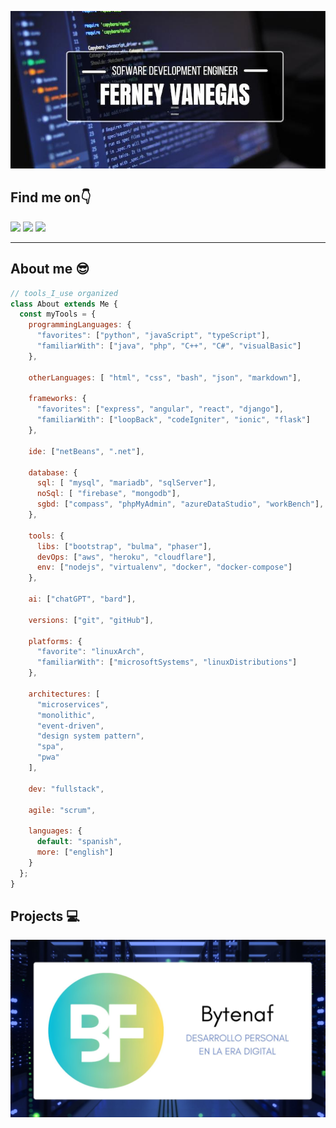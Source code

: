 ![Hi There](/images/intro.jpg "Hi There")


## Find me on👇


[<img src="https://img.shields.io/badge/ferney_vanegas-x?logo=x&labelColor=black">](https://twitter.com/ferney_vanegas)
[<img src="https://img.shields.io/badge/ferney_vanegas_hernandez-x?logo=linkedin&labelColor=blue&link=https%3A%2F%2Fwww.linkedin.com%2Fin%2Fferney-vanegas-hernandez%2F)">](https://www.linkedin.com/in/ferney-vanegas-hernandez/)
[<img src="https://img.shields.io/badge/ferneyvanegas-gmail?logo=gmail&labelColor=white">](mailto:ferneyvanegas@gmail.com)


<hr/>

## About me 😎

```javascript
// tools_I_use organized
class About extends Me { 
  const myTools = {  
    programmingLanguages: {
      "favorites": ["python", "javaScript", "typeScript"],
      "familiarWith": ["java", "php", "C++", "C#", "visualBasic"]
    },

    otherLanguages: [ "html", "css", "bash", "json", "markdown"],

    frameworks: {
      "favorites": ["express", "angular", "react", "django"],
      "familiarWith": ["loopBack", "codeIgniter", "ionic", "flask"]
    },

    ide: ["netBeans", ".net"],

    database: {
      sql: [ "mysql", "mariadb", "sqlServer"],
      noSql: [ "firebase", "mongodb"],
      sgbd: ["compass", "phpMyAdmin", "azureDataStudio", "workBench"],
    },

    tools: {
      libs: ["bootstrap", "bulma", "phaser"],
      devOps: ["aws", "heroku", "cloudflare"],
      env: ["nodejs", "virtualenv", "docker", "docker-compose"]
    },

    ai: ["chatGPT", "bard"],

    versions: ["git", "gitHub"],

    platforms: {
      "favorite": "linuxArch",
      "familiarWith": ["microsoftSystems", "linuxDistributions"]  
    }, 

    architectures: [
      "microservices", 
      "monolithic",
      "event-driven",
      "design system pattern",
      "spa",
      "pwa"
    ],

    dev: "fullstack",

    agile: "scrum",

    languages: {
      default: "spanish",
      more: ["english"]
    }
  };
}
```
## Projects 💻

<a href="https://bytenaf.com">
  <img src="images/project.jpg">
</a>